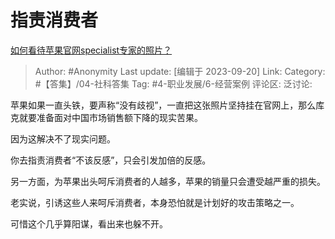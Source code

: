 # 指责消费者
[如何看待苹果官网specialist专家的照片？](https://www.zhihu.com/question/622413602/answer/3218629017)

> Author: #Anonymity
> Last update: [编辑于 2023-09-20]
> Link:
> Category: #【答集】/04-社科答集
> Tag: #4-职业发展/6-经营案例 
> 评论区:
> 泛讨论:

苹果如果一直头铁，要声称“没有歧视”，一直把这张照片坚持挂在官网上，那么库克就要准备面对中国市场销售额下降的现实苦果。

因为这解决不了现实问题。

你去指责消费者“不该反感”，只会引发加倍的反感。

另一方面，为苹果出头呵斥消费者的人越多，苹果的销量只会遭受越严重的损失。

老实说，引诱这些人来呵斥消费者，本身恐怕就是计划好的攻击策略之一。

可惜这个几乎算阳谋，看出来也躲不开。
